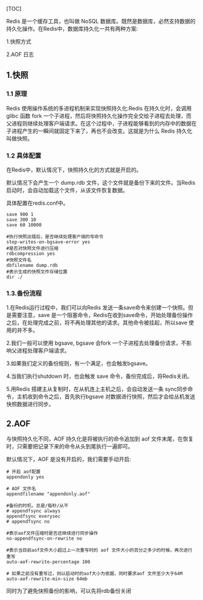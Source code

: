 [TOC]

Redis 是一个缓存工具，也叫做 NoSQL 数据库。既然是数据库，必然支持数据的持久化操作。在Redis中，数据库持久化一共有两种方案:

1.快照方式

2.AOF 日志

## 1.快照

### 1.1 原理
Redis 使用操作系统的多进程机制来实现快照持久化:Redis 在持久化时，会调用 glibc 函数 fork 一个子进程，然后将快照持久化操作完全交给子进程去处理，而父进程则继续处理客户端请求。在这个过程中，子进程能够看到的内存中的数据在子进程产生的一瞬间就固定下来了，再也不会改变。这就是为什么 Redis 持久化叫做快照。

### 1.2 具体配置

在Redis中，默认情况下，快照持久化的方式就是开启的。

默认情况下会产生一个 dump.rdb 文件，这个文件就是备份下来的文件。当Redis启动时，会自动加载这个文件，从该文件恢复数据。

具体配置在redis.conf中。
~~~
save 900 1
save 300 10
save 60 10000

#执行快照出错后，是否继续处理客户端的写命令
stop-writes-on-bgsave-error yes
#是否对快照文件进行压缩
rdbcompression yes
#快照文件名
dbfilename dump.rdb
#表示生成的快照文件存储位置
dir ./
~~~

### 1.3.备份流程
1.在Redis运行过程中，我们可以向Redis 发送一条save命令来创建一个快照。但是需要注意，save 是一个阻塞命令，Redis在收到save命令，开始处理备份操作之后，在处理完成之前，将不再处理其他的请求。其他命令被挂起，所以save 使用的并不多。

2.我们一般可以使用 bgsave, bgsave 会fork 一个子进程去处理备份请求，不影响父进程处理客户端请求。

3.如果我们定义的备份规则，有一个满足，也会触发bgsave。

4.当我们执行shutdown 时，也会触发 save 命令，备份完成后，将Redis关闭。

5.用Redis 搭建主从复制时，在从机连上主机之后，会自动发送一条 sync同步命令，主机收到命令之后，首先执行bgsave 对数据进行快照，然后才会给丛机发送快照数据进行同步。

## 2.AOF
与快照持久化不同，AOF 持久化是将被执行的命令追加到 aof 文件末尾，在恢复时，只需要把记录下来的命令从头到尾执行一遍即可。

默认情况下，AOF 是没有开启的，我们需要手动开启:
~~~
# 开启 aof配置
appendonly yes

# AOF 文件名
appendfilename "appendonly.aof"

#备份的时机，总是/每秒/从不
# appendfsync always
appendfsync everysec
# appendfsync no

#表示aof文件压缩时是否还继续进行同步操作
no-appendfsync-on-rewrite no

#表示当目前aof文件大小超过上一次重写时的 aof 文件大小的百分之多少的时候，再次进行重写
auto-aof-rewrite-percentage 100

# 如果之前没有重写过，则以启动时的aof大小为依据，同时要求aof 文件至少大于64M
auto-aof-rewrite-min-size 64mb
~~~
同时为了避免快照备份的影响，可以先将rdb备份关闭